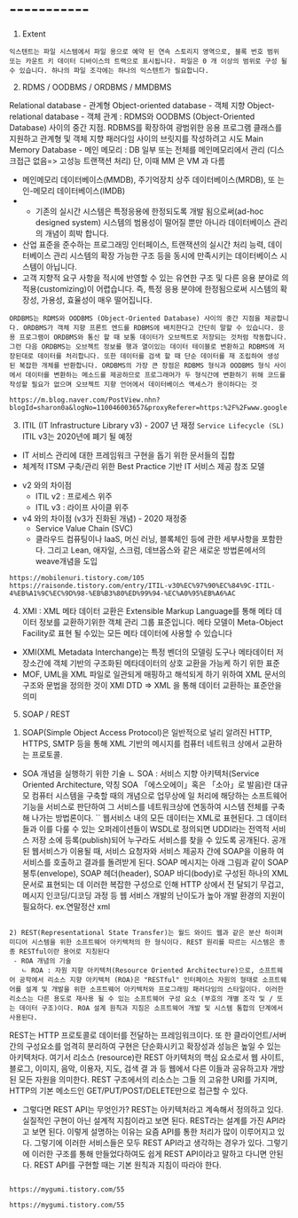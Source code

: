 

# -----------
1. Extent
```
익스텐트는 파일 시스템에서 파일 용으로 예약 된 연속 스토리지 영역으로, 블록 번호 범위 또는 카운트 키 데이터 디바이스의 트랙으로 표시됩니다. 파일은 0 개 이상의 범위로 구성 될 수 있습니다. 하나의 파일 조각에는 하나의 익스텐트가 필요합니다.
```


2. RDMS / OODBMS / ORDBMS / MMDBMS

Relational database - 관계형
Object-oriented database - 객체 지향
Object-relational database - 객체 관계 : RDMS와 OODBMS (Object-Oriented Database) 사이의 중간 지점. RDBMS를 확장하여 광범위한 응용 프로그램 클래스를 지원하고 관계형 및 객체 지향 패러다임 사이의 브릿지를 작성하려고 시도
Main Memory Database - 메인 메모리 : DB 일부 또는 전체를 메인메모리에서 관리 (디스크접근 없음=> 고성능 트랜잭션 처리)
 단, 이때 MM 은 VM 과 다름
 - 메인메모리 데이터베이스(MMDB), 주기억장치 상주 데이터베이스(MRDB), 또 는 인-메모리 데이터베이스(IMDB)
 - -	기존의 실시간 시스템은 특정응용에 한정되도록 개발 됨으로써(ad-hoc designed system) 시스템의 범용성이 떨어질 뿐만 아니라 데이터베이스 관리의 개념이 희박 합니다.
-	산업 표준을 준수하는 프로그래밍 인터페이스, 트랜잭션의 실시간 처리 능력, 데이 터베이스 관리 시스템의 확장 가능한 구조 등을 동시에 만족시키는 데이터베이스 시스템이 아닙니다.
-	고객 지향적 요구 사항을 적시에 반영할 수 있는 유연한 구조 및 다른 응용 분야로 의 적용(customizing)이 어렵습니다. 즉, 특정 응용 분야에 한정됨으로써 시스템의 확장성, 가용성, 효율성이 매우 떨어집니다.

```
ORDBMS는 RDMS와 OODBMS (Object-Oriented Database) 사이의 중간 지점을 제공합니다. ORDBMS가 객체 지향 프론트 엔드를 RDBMS에 배치한다고 간단히 말할 수 있습니다. 응용 프로그램이 ORDBMS와 통신 할 때 보통 데이터가 오브젝트로 저장되는 것처럼 작동합니다. 그런 다음 ORDBMS는 오브젝트 정보를 행과 열이있는 데이터 테이블로 변환하고 RDBMS에 저장된대로 데이터를 처리합니다. 또한 데이터를 검색 할 때 단순 데이터를 재 조립하여 생성 된 복잡한 개체를 반환합니다. ORDBMS의 가장 큰 장점은 RDBMS 형식과 OODBMS 형식 사이에서 데이터를 변환하는 메소드를 제공하므로 프로그래머가 두 형식간에 변환하기 위해 코드를 작성할 필요가 없으며 오브젝트 지향 언어에서 데이터베이스 액세스가 용이하다는 것
```
```
https://m.blog.naver.com/PostView.nhn?blogId=sharon0a&logNo=110046003657&proxyReferer=https:%2F%2Fwww.google.com%2F
```
3. ITIL (IT Infrastructure Library v3)  - 2007 년 재정 `Service Lifecycle (SL)` ITIL v3는 2020년에 폐기 될 예정
 - IT 서비스 관리에 대한 프레임워크 구현을 돕기 위한 문서들의 집합
 - 체계적 ITSM 구축/관리 위한 Best Practice 기반 IT 서비스 제공 참조 모델
 * v2 와의 차이점
	- ITIL v2 : 프로세스 위주
	- ITIL v3 : 라이프 사이클 위주
 * v4 와의 차이점 (v3가 진화된 개념) - 2020 재정중
	- Service Value Chain (SVC)
	- 클라우드 컴퓨팅이나 IaaS, 머신 러닝, 블록체인 등에 관한 세부사항을 포함한다. 그리고 Lean, 애자일, 스크럼, 데브옵스와 같은 새로운 방법론에서의 weave개념을 도입


```
https://mobilenuri.tistory.com/105
https://raisonde.tistory.com/entry/ITIL-v30%EC%97%90%EC%84%9C-ITIL-4%EB%A1%9C%EC%9D%98-%EB%B3%80%ED%99%94-%EC%A0%95%EB%A6%AC
```

4. XMI : XML 메타 데이터 교환은 Extensible Markup Language를 통해 메타 데이터 정보를 교환하기위한 객체 관리 그룹 표준입니다. 메타 모델이 Meta-Object Facility로 표현 될 수있는 모든 메타 데이터에 사용할 수 있습니다
 - XMI(XML Metadata Interchange)는 특정 벤더의 모델링 도구나 메타데이터 저장소간에 객체 기반의 구조화된 메타데이터의 상호 교환을 가능케 하기 위한 표준
 - MOF, UML을 XML 파일로 일관되게 매핑하고 해석되게 하기 위하여 XML 문서의 구조와 문법을 정의한 것이 XMI DTD
 => XML 을 통해 데이터 교환하는 표준안을 의미


 5. SOAP / REST
 1) SOAP(Simple Object Access Protocol)은 일반적으로 널리 알려진 HTTP, HTTPS, SMTP 등을 통해 XML 기반의 메시지를 컴퓨터 네트워크 상에서 교환하는 프로토콜.
  - SOA 개념을 실행하기 위한 기술
 	ㄴ SOA : 서비스 지향 아키텍처(Service Oriented Architecture, 약칭 SOA 「에스오에이」혹은 「소아」로 발음)란 대규모 컴퓨터 시스템을 구축할 때의 개념으로 업무상에 일 처리에 해당하는 소프트웨어 기능을 서비스로 판단하여 그 서비스를 네트워크상에 연동하여 시스템 전체를 구축해 나가는 방법론이다.
 ``
 웹서비스 내의 모든 데이터는 XML로 표현된다.
 그 데이터들과 이를 다룰 수 있는 오퍼레이션들이 WSDL로 정의되면 UDDI라는 전역적 서비스 저장 소에 등록(publish)되어 누구라도 서비스를 찾을 수 있도록 공개된다. 공개된 웹서비스가 이용될 때, 서비스 요청자와 서비스 제공자 간에 SOAP을 이용하 여 서비스를 호출하고 결과를 돌려받게 된다.  SOAP 메시지는 아래 그림과 같이 SOAP 봉투(envelope), SOAP 헤더(header), SOAP 바디(body)로 구성된 하나의 XML 문서로 표현되는 데 이러한 복잡한 구성으로 인해 HTTP 상에서 전 달되기 무겁고, 메시지 인코딩/디코딩 과정 등 웹 서비스 개발의 난이도가 높아 개발 환경의 지원이 필요하다.
 ex.연말정산 xml
 ```

 2) REST(Representational State Transfer)는 월드 와이드 웹과 같은 분산 하이퍼미디어 시스템을 위한 소프트웨어 아키텍처의 한 형식이다. REST 원리를 따르는 시스템은 종종 RESTful이란 용어로 지칭된다
  - ROA 개념의 기술
 	ㄴ ROA : 자원 지향 아키텍처(Resource Oriented Architecture)으로, 소프트웨어 공학에서 리소스 지향 아키텍처 (ROA)은 "RESTful" 인터페이스 자원의 형태로 소프트웨어를 설계 및 개발을 위한 소프트웨어 아키텍처와 프로그래밍 패러다임의 스타일이다. 이러한 리소스는 다른 용도로 재사용 될 수 있는 소프트웨어 구성 요소 (부호의 개별 조각 및 / 또는 데이터 구조)이다. ROA 설계 원칙과 지침은 소프트웨어 개발 및 시스템 통합의 단계에서 사용된다.
 ```
 REST는 HTTP 프로토콜로 데이터를 전달하는 프레임워크이다. 또 한 클라이언트/서버 간의 구성요소를 엄격히 분리하여 구현은 단순화시키고 확장성과 성능은 높일 수 있는 아키텍처다. 여기서 리소스 (resource)란 REST 아키텍처의 핵심 요소로서 웹 사이트, 블로그, 이미지, 음악, 이용자, 지도, 검색 결 과 등 웹에서 다른 이들과 공유하고자 개방된 모든 자원을 의미한다. REST 구조에서의 리소스는 그들 의 고유한 URI를 가지며, HTTP의 기본 메소드인 GET/PUT/POST/DELETE만으로 접근할 수 있다.  

 + 그렇다면 REST API는 무엇인가? REST는 아키텍처라고 계속해서 정의하고 있다.실질적인 구현이 아닌 설계적 지침이라고 보면 된다. REST라는 설계를 가진 API라고 보면 된다. 이렇게 설명하는 이유는 요즘 API를 통한 처리가 많이 이루어지고 있다. 그렇기에 이러한 서비스들은 모두 REST API라고 생각하는 경우가 있다. 그렇기에 이러한 구조를 통해 만들었다하여도 쉽게 REST API이라고 말하고 다니면 안된다. REST API를 구현할 때는 기본 원칙과 지침이 따라야 한다.
 ```

 https://mygumi.tistory.com/55

 https://mygumi.tistory.com/55
